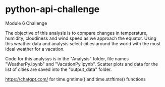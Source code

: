 # python-api-challenge
Module 6 Challenge

The objective of this analysis is to compare changes in temperature, humidity, cloudiness and wind speed as we approach the equator. Using this weather data and analysis select cities around the world with the most ideal weather for a vacation.

Code for this analysys is in the "Analysis" folder, file names "WeatherPy.ipynb" and "VacationPy.ipynb".
Scatter plots and data for the list of cities are saved into the "output_data" folder. 

https://chatgpt.com/ 
for time.gmtime() and time.strftime() functions
